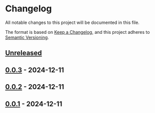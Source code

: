 # Changelog

All notable changes to this project will be documented in this file.

The format is based on [Keep a Changelog](https://keepachangelog.com/en/1.0.0/),
and this project adheres to [Semantic Versioning](https://semver.org/spec/v2.0.0.html).



## [Unreleased]

## [0.0.3] - 2024-12-11

## [0.0.2] - 2024-12-11

## [0.0.1] - 2024-12-11



[Unreleased]: https://github.com/giantswarm/fulfillment/compare/v0.0.3...HEAD
[0.0.3]: https://github.com/giantswarm/fulfillment/compare/v0.0.2...v0.0.3
[0.0.2]: https://github.com/giantswarm/fulfillment/compare/v0.0.1...v0.0.2
[0.0.1]: https://github.com/giantswarm/fulfillment/releases/tag/v0.0.1
